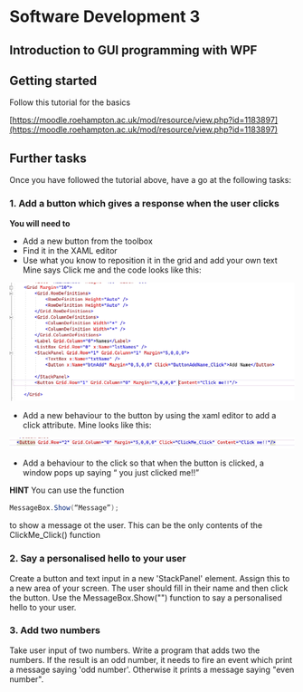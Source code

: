 # Software Development 3

## Introduction to GUI programming with WPF

## Getting started

Follow this tutorial for the basics

[https://moodle.roehampton.ac.uk/mod/resource/view.php?id=1183897](https://moodle.roehampton.ac.uk/mod/resource/view.php?id=1183897)


## Further tasks

Once you have followed the tutorial above, have a go at the following tasks:

### 1. Add a button which gives a response when the user clicks

__You will need to__

  * Add a new button from the toolbox
  * Find it in the XAML editor
  * Use what you know to reposition it in the grid and add your own text   Mine says Click me and the code looks like this:
  
![Image](./bviPZj.png)


  * Add a new behaviour to the button by using the xaml editor to add a click attribute.  Mine looks like this:

![Image](./3uZ17X.png)

  * Add a behaviour to the click so that when the button is clicked, a window pops up saying “ you just clicked me!!”

__HINT__
 You can use the function 

```c#
MessageBox.Show(“Message”);
```

to show a message ot the user.  This can be the only contents of the ClickMe_Click() function


### 2. Say a personalised hello to your user

Create a button and text input in a new 'StackPanel' element. Assign this to a new area of your screen. The user should fill in their name and then click the button. Use the MessageBox.Show("") function to say a personalised  hello to your user.


### 3. Add two numbers

Take user input of two numbers. Write a program that adds two the numbers. If the result is an odd number, it needs to fire an event which print a message saying 'odd number'. Otherwise it prints a message saying "even number".

